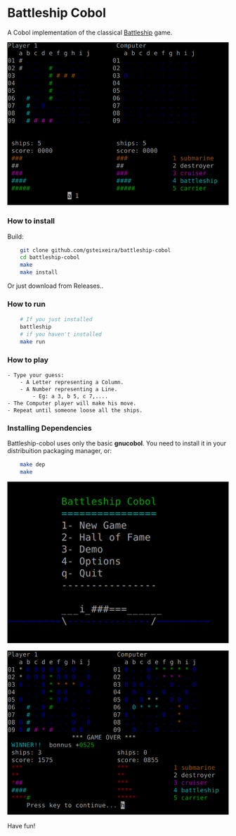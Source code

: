 # Battleship Cobol

A Cobol implementation of the classical [Battleship](https://en.wikipedia.org/wiki/Battleship_(game)) game.

![Battleship Cobol - Game board](/images/board.png)


### How to install

Build:

```bash
    git clone github.com/gsteixeira/battleship-cobol
    cd battleship-cobol
    make
    make install
```
Or just download from Releases..

### How to run

```bash
    # If you just installed
    battleship
    # if you haven't installed
    make run
```

### How to play

    - Type your guess:
        - A Letter representing a Column.
        - A Number representing a Line.
            - Eg: a 3, b 5, c 7,....
    - The Computer player will make his move.
    - Repeat until someone loose all the ships.
    
### Installing Dependencies

Battleship-cobol uses only the basic **gnucobol**. You need to install it in your distribuition packaging manager, or:
    
```bash
    make dep
    make
```

![Battleship Cobol - Main menu](/images/menu.png)


![Battleship Cobol - Victory](/images/victory.png)

Have fun!
